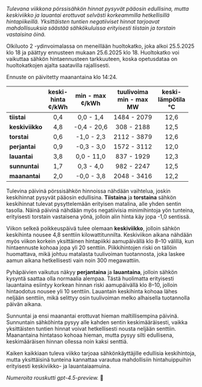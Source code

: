 *Tulevana viikkona pörssisähkön hinnat pysyvät pääosin edullisina, mutta keskiviikko ja lauantai erottuvat selvästi korkeammilla hetkellisillä hintapiikeillä. Yksittäisten tuntien negatiiviset hinnat tarjoavat mahdollisuuksia säästää sähkökuluissa erityisesti tiistain ja torstain vastaisina öinä.*

Olkiluoto 2 -ydinvoimalassa on meneillään huoltokatko, joka alkoi 25.5.2025 klo 18 ja päättyy ennusteen mukaan 25.6.2025 klo 18. Huoltokatko voi vaikuttaa sähkön hintaennusteen tarkkuuteen, koska opetusdataa on huoltokatkojen ajalta saatavilla rajallisesti.

Ennuste on päivitetty maanantaina klo 14:24.

|              | keski-<br>hinta<br>¢/kWh | min - max<br>¢/kWh | tuulivoima<br>min - max<br>MW | keski-<br>lämpötila<br>°C |
|:-------------|:------------------------:|:------------------:|:----------------------------:|:-------------------------:|
| **tiistai**  |           0,4            |     0,0 - 1,4      |         1484 - 2079          |           12,6            |
| **keskiviikko** |          4,8            |    -0,4 - 20,6     |          308 - 2188          |           12,5            |
| **torstai**  |           0,6            |    -1,0 - 2,3      |         2112 - 3879          |           12,6            |
| **perjantai**|           0,9            |    -0,3 - 3,0      |         1572 - 3112          |           12,0            |
| **lauantai** |           3,8            |     0,0 - 11,0     |          837 - 1929          |           12,3            |
| **sunnuntai**|           1,7            |     0,3 - 4,0      |          982 - 2247          |           12,5            |
| **maanantai**|           2,0            |    -0,0 - 3,8      |         2048 - 3416          |           12,2            |

Tulevina päivinä pörssisähkön hinnoissa nähdään vaihtelua, joskin keskihinnat pysyvät pääosin edullisina. **Tiistaina** ja **torstaina** sähkön keskihinnat tulevat pysyttelemään erityisen matalina, alle yhden sentin tasolla. Näinä päivinä nähdään myös negatiivisia minimihintoja yön tunteina, erityisesti torstain vastaisena yönä, jolloin alin hinta käy jopa -1,0 sentissä.

Viikon selkeä poikkeuspäivä tulee olemaan **keskiviikko**, jolloin sähkön keskihinta nousee 4,8 senttiin kilowattitunnilta. Keskiviikon aikana nähdään myös viikon korkein yksittäinen hintapiikki aamupäivällä klo 8–10 välillä, kun hintaennuste kohoaa jopa yli 20 senttiin. Piikkihintojen riski on tällöin huomattava, mikä johtuu matalasta tuulivoiman tuotannosta, joka laskee aamun aikana hetkellisesti vain noin 300 megawattiin.

Pyhäpäivien vaikutus näkyy **perjantaina** ja **lauantaina**, jolloin sähkön kysyntä saattaa olla normaalia alempaa. Tästä huolimatta erityisesti lauantaina esiintyy korkean hinnan riski aamupäivällä klo 8–10, jolloin hintaodotus nousee yli 10 senttiin. Lauantain keskihinta kohoaa lähes neljään senttiin, mikä selittyy osin tuulivoiman melko alhaisella tuotannolla päivän aikana.

Sunnuntai ja ensi maanantai erottuvat hieman maltillisempina päivinä. Sunnuntain sähköhinta pysyy alle kahden sentin keskimääräisesti, vaikka yksittäisten tuntien hinnat voivat hetkellisesti nousta neljään senttiin. Maanantaina hintataso kohoaa hieman, mutta pysyy silti edullisena, keskimääräisen hinnan ollessa noin kaksi senttiä.

Kaiken kaikkiaan tuleva viikko tarjoaa sähkönkäyttäjille edullisia keskihintoja, mutta yksittäisinä tunteina kannattaa varautua mahdollisiin hintahuippuihin erityisesti keskiviikko- ja lauantaiaamuina.

*Numeroita rouskutti gpt-4.5-preview.* 🔌
